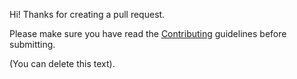 Hi! Thanks for creating a pull request. 

Please make sure you have read the [Contributing](https://github.com/grahamearley/FirestoreGoogleAppsScript/blob/master/CONTRIBUTING.md) guidelines before submitting. 

(You can delete this text).
